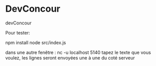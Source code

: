 # DevConcour
devConcour


Pour tester:

npm install
node src/index.js



dans une autre fenêtre :
nc -u localhost 5140
tapez le texte que vous voulez,
les lignes seront envoyées une à une du coté serveur
